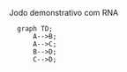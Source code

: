 Jodo demonstrativo com RNA
```mermaid
  graph TD;
      A-->B;
      A-->C;
      B-->D;
      C-->D;
```
